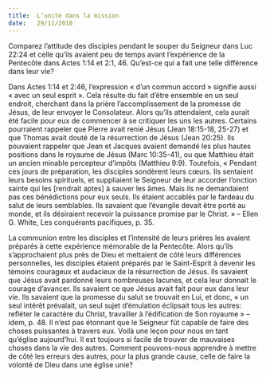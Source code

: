 ```yaml
---
title:  L’unité dans la mission
date:   29/11/2018
---
```



Comparez l’attitude des disciples pendant le souper du Seigneur dans Luc 22:24 et celle qu’ils avaient peu de temps avant l’expérience de la Pentecôte dans Actes 1:14 et 2:1, 46. Qu’est-ce qui a fait une telle différence dans leur vie?

Dans Actes 1:14 et 2:46, l’expression « d’un commun accord » signifie aussi « avec un seul esprit ». Cela résulte du fait d’être ensemble en un seul endroit, cherchant dans la prière l’accomplissement de la promesse de Jésus, de leur envoyer le Consolateur. Alors qu’ils attendaient, cela aurait été facile pour eux de commencer à se critiquer les uns les autres. Certains pourraient rappeler que Pierre avait renié Jésus (Jean 18:15-18, 25-27) et que Thomas avait douté de la résurrection de Jésus (Jean 20:25). Ils pouvaient rappeler que Jean et Jacques avaient demandé les plus hautes positions dans le royaume de Jésus (Marc 10:35-41), ou que Matthieu était un ancien minable percepteur d’impôts (Matthieu 9:9).
Toutefois, « Pendant ces jours de préparation, les disciples sondèrent leurs cœurs. Ils sentaient leurs besoins spirituels, et suppliaient le Seigneur de leur accorder l’onction sainte qui les [rendrait aptes] à sauver les âmes. Mais ils ne demandaient pas ces bénédictions pour eux seuls. Ils étaient accablés par le fardeau du salut de leurs semblables. Ils savaient que l’évangile devait être porté au monde, et ils désiraient recevoir la puissance promise par le Christ. » – Ellen G. White, Les conquérants pacifiques, p. 35.

La communion entre les disciples et l’intensité de leurs prières les avaient préparés à cette expérience mémorable de la Pentecôte. Alors qu’ils s’approchaient plus près de Dieu et mettaient de côté leurs différences personnelles, les disciples étaient préparés par le Saint-Esprit à devenir les témoins courageux et audacieux de la résurrection de Jésus. Ils savaient que Jésus avait pardonné leurs nombreuses lacunes, et cela leur donnait le courage d’avancer. Ils savaient ce que Jésus avait fait pour eux dans leur vie. Ils savaient que la promesse du salut se trouvait en Lui, et donc, « un seul intérêt prévalait, un seul sujet d’émulation éclipsait tous les autres: refléter le caractère du Christ, travailler à l’édification de Son royaume » – idem, p. 48. Il n’est pas étonnant que le Seigneur fût capable de faire des choses puissantes à travers eux. Voilà une leçon pour nous en tant qu’église aujourd’hui. Il est toujours si facile de trouver de mauvaises choses dans la vie des autres. Comment pouvons-nous apprendre à mettre de côté les erreurs des autres, pour la plus grande cause, celle de faire la volonté de Dieu dans une église unie?